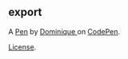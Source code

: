 export
------


A [Pen](https://codepen.io/Queenin_d/pen/ygzRma) by [Dominique ](http://codepen.io/Queenin_d) on [CodePen](http://codepen.io/).

[License](https://codepen.io/Queenin_d/pen/ygzRma/license).